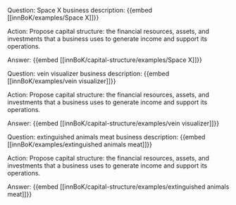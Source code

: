 Question: Space X business description:
{{embed [[innBoK/examples/Space X]]}}

Action: Propose capital structure: the financial resources, assets, and investments that a business uses to generate income and support its operations.

Answer:
{{embed [[innBoK/capital-structure/examples/Space X]]}}

Question: vein visualizer business description:
{{embed [[innBoK/examples/vein visualizer]]}}

Action: Propose capital structure: the financial resources, assets, and investments that a business uses to generate income and support its operations.

Answer:
{{embed [[innBoK/capital-structure/examples/vein visualizer]]}}

Question: extinguished animals meat business description:
{{embed [[innBoK/examples/extinguished animals meat]]}}

Action: Propose capital structure: the financial resources, assets, and investments that a business uses to generate income and support its operations.

Answer:
{{embed [[innBoK/capital-structure/examples/extinguished animals meat]]}}



